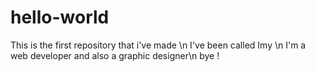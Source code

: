 # hello-world
This is the first repository that i've made \n
I've been called Imy \n
I'm a web developer  and also a graphic designer\n
bye !
